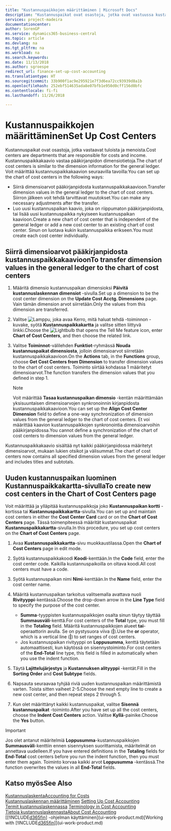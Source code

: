 ```yaml
---
title: "Kustannuspaikkojen määrittäminen | Microsoft Docs"
description: "Kustannuspaikat ovat osastoja, jotka ovat vastuussa kustannuksista ja tuloista. Kustannuspaikkakaavio vastaa pääkirjanpidon dimensiotietoja."
services: project-madeira
documentationcenter: 
author: SorenGP
ms.service: dynamics365-business-central
ms.topic: article
ms.devlang: na
ms.tgt_pltfrm: na
ms.workload: na
ms.search.keywords: 
ms.date: 11/13/2018
ms.author: sgroespe
redirect_url: finance-set-up-cost-accounting
ms.translationtype: HT
ms.sourcegitcommit: 33b900f1ac9e295921e7f3d6ea72cc93939d8a1b
ms.openlocfilehash: 252ebf514635ada8e07bfb1e950d0cff156d0bfc
ms.contentlocale: fi-fi
ms.lasthandoff: 11/26/2018

---
```

# <a name="set-up-cost-centers"></a><span data-ttu-id="d0891-104">Kustannuspaikkojen määrittäminen</span><span class="sxs-lookup"><span data-stu-id="d0891-104">Set Up Cost Centers</span></span>
<span data-ttu-id="d0891-105">Kustannuspaikat ovat osastoja, jotka vastaavat tuloista ja menoista.</span><span class="sxs-lookup"><span data-stu-id="d0891-105">Cost centers are departments that are responsible for costs and income.</span></span> <span data-ttu-id="d0891-106">Kustannuspaikkakaavio vastaa pääkirjanpidon dimensiotietoja.</span><span class="sxs-lookup"><span data-stu-id="d0891-106">The chart of cost centers is similar to the dimension information for the general ledger.</span></span> <span data-ttu-id="d0891-107">Voit määrittää kustannuspaikkakaavion seuraavilla tavoilla:</span><span class="sxs-lookup"><span data-stu-id="d0891-107">You can set up the chart of cost centers in the following ways:</span></span>  

-   <span data-ttu-id="d0891-108">Siirrä dimensioarvot pääkirjanpidosta kustannuspaikkakaavioon.</span><span class="sxs-lookup"><span data-stu-id="d0891-108">Transfer dimension values in the general ledger to the chart of cost centers.</span></span> <span data-ttu-id="d0891-109">Siirron jälkeen voit tehdä tarvittavat muutokset.</span><span class="sxs-lookup"><span data-stu-id="d0891-109">You can make any necessary adjustments after the transfer.</span></span>  
-   <span data-ttu-id="d0891-110">Luo uusi kustannuspaikan kaavio, joka on riippumaton pääkirjanpidosta, tai lisää uusi kustannuspaikka nykyiseen kustannuspaikan kaavioon.</span><span class="sxs-lookup"><span data-stu-id="d0891-110">Create a new chart of cost center that is independent of the general ledger or add a new cost center to an existing chart of cost center.</span></span> <span data-ttu-id="d0891-111">Sinun on luotava kukin kustannuspaikka erikseen.</span><span class="sxs-lookup"><span data-stu-id="d0891-111">You must create each cost center individually.</span></span>  

## <a name="to-transfer-dimension-values-in-the-general-ledger-to-the-chart-of-cost-centers"></a><span data-ttu-id="d0891-112">Siirrä dimensioarvot pääkirjanpidosta kustannuspaikkakaavioon</span><span class="sxs-lookup"><span data-stu-id="d0891-112">To transfer dimension values in the general ledger to the chart of cost centers</span></span>  
1.  <span data-ttu-id="d0891-113">Määritä dimensio kustannuspaikan dimensioksi **Päivitä kustannuslaskennan dimensiot** -sivulla.</span><span class="sxs-lookup"><span data-stu-id="d0891-113">Set up a dimension to be the cost center dimension on the **Update Cost Acctg. Dimensions** page.</span></span> <span data-ttu-id="d0891-114">Vain tämän dimension arvot siirretään.</span><span class="sxs-lookup"><span data-stu-id="d0891-114">Only the values from this dimension are transferred.</span></span>  
2.  <span data-ttu-id="d0891-115">Valitse ![Lamppu, joka avaa Kerro, mitä haluat tehdä -toiminnon](media/ui-search/search_small.png "Kerro, mitä haluat tehdä") -kuvake, syötä **Kustannuspaikkakartta** ja valitse sitten liittyvä linkki.</span><span class="sxs-lookup"><span data-stu-id="d0891-115">Choose the ![Lightbulb that opens the Tell Me feature](media/ui-search/search_small.png "Tell me what you want to do") icon, enter **Chart of Cost Centers**, and then choose the related link.</span></span>  
3.  <span data-ttu-id="d0891-116">Valitse **Toiminnot**-välilehden **Funktiot**-ryhmässä **Nouda kustannuspaikat dimensiosta**, jolloin dimensioarvot siirretään kustannuspaikkakaavioon.</span><span class="sxs-lookup"><span data-stu-id="d0891-116">On the **Actions** tab, in the **Functions** group, choose **Get Cost Centers from Dimension** to transfer dimension values to the chart of cost centers.</span></span> <span data-ttu-id="d0891-117">Toiminto siirtää kohdassa 1 määritetyt dimensioarvot.</span><span class="sxs-lookup"><span data-stu-id="d0891-117">The function transfers the dimension values that you defined in step 1.</span></span>  

    > [!NOTE]  
    >  <span data-ttu-id="d0891-118">Voit määrittää **Tasaa kustannuspaikan dimensio** -kentän määrittämään yksisuuntaisen dimensioarvojen synkronoinnin kirjanpidosta kustannuspaikkakaavioon.</span><span class="sxs-lookup"><span data-stu-id="d0891-118">You can set up the **Align Cost Center Dimension**  field to define a one-way synchronization of dimension values from the general ledger to the chart of cost centers.</span></span> <span data-ttu-id="d0891-119">Et voi määrittää kaavion kustannuspaikkojen synkronointia dimensioarvoihin pääkirjanpidossa.</span><span class="sxs-lookup"><span data-stu-id="d0891-119">You cannot define a synchronization of the chart of cost centers to dimension values from the general ledger.</span></span>  

<span data-ttu-id="d0891-120">Kustannuspaikkakaavio sisältää nyt kaikki pääkirjanpidossa määritetyt dimensioarvot, mukaan lukien otsikot ja välisummat.</span><span class="sxs-lookup"><span data-stu-id="d0891-120">The chart of cost centers now contains all specified dimension values from the general ledger and includes titles and subtotals.</span></span>  

## <a name="to-create-new-cost-centers-in-the-chart-of-cost-centers-page"></a><span data-ttu-id="d0891-121">Uuden kustannuspaikan luominen Kustannuspaikkakartta-sivulla</span><span class="sxs-lookup"><span data-stu-id="d0891-121">To create new cost centers in the Chart of Cost Centers page</span></span>  
<span data-ttu-id="d0891-122">Voit määrittää ja ylläpitää kustannuspaikkoja joko **Kustannuspaikan kortti** -kortissa tai **Kustannuspaikkakartta**-sivulla.</span><span class="sxs-lookup"><span data-stu-id="d0891-122">You can set up and maintain cost centers in either the **Cost Center Card** card or on the **Chart of Cost Centers** page.</span></span> <span data-ttu-id="d0891-123">Tässä toimenpiteessä määrität kustannuspaikat **Kustannuspaikkakartta**-sivulla.</span><span class="sxs-lookup"><span data-stu-id="d0891-123">In this procedure, you set up cost centers on the **Chart of Cost Centers** page.</span></span>  

1. <span data-ttu-id="d0891-124">Avaa **Kustannuspaikkakartta**-sivu muokkaustilassa.</span><span class="sxs-lookup"><span data-stu-id="d0891-124">Open the **Chart of Cost Centers** page in edit mode.</span></span>  
2. <span data-ttu-id="d0891-125">Syötä kustannuspaikkakoodi **Koodi**-kenttään.</span><span class="sxs-lookup"><span data-stu-id="d0891-125">In the **Code** field, enter the cost center code.</span></span> <span data-ttu-id="d0891-126">Kaikilla kustannuspaikoilla on oltava koodi.</span><span class="sxs-lookup"><span data-stu-id="d0891-126">All cost centers must have a code.</span></span>  
3. <span data-ttu-id="d0891-127">Syötä kustannuspaikan nimi **Nimi**-kenttään.</span><span class="sxs-lookup"><span data-stu-id="d0891-127">In the **Name** field, enter the cost center name.</span></span>  
4. <span data-ttu-id="d0891-128">Määritä kustannuspaikan tarkoitus valitsemalla avattava nuoli **Rivityyppi**-kentässä.</span><span class="sxs-lookup"><span data-stu-id="d0891-128">Choose the drop-down arrow in the **Line Type** field to specify the purpose of the cost center.</span></span>  

    - <span data-ttu-id="d0891-129">**Summa**-tyyppisten kustannuspaikkojen osalta sinun täytyy täyttää **Summausväli**-kenttä.</span><span class="sxs-lookup"><span data-stu-id="d0891-129">For cost centers of the **Total** type, you must fill in the **Totaling** field.</span></span> <span data-ttu-id="d0891-130">Määritä kustannuspaikkojen alueet **tai**-operaattorin avulla. Se on pystysuora viiva (**&#124;**).</span><span class="sxs-lookup"><span data-stu-id="d0891-130">Use the **or** operator, which is a vertical line (**&#124;**) to set ranges of cost centers.</span></span>  
    - <span data-ttu-id="d0891-131">Jos kustannuspaikan rivityyppi on **Loppusumma**, kenttä täytetään automaattisesti, kun käytössä on sisennystoiminto.</span><span class="sxs-lookup"><span data-stu-id="d0891-131">For cost centers of the **End-Total** line type, this field is filled in automatically when you use the indent function.</span></span>  
5.  <span data-ttu-id="d0891-132">Täytä **Lajittelujärjestys** ja **Kustannuksen alityyppi** -kentät.</span><span class="sxs-lookup"><span data-stu-id="d0891-132">Fill in the **Sorting Order** and **Cost Subtype** fields.</span></span>  
6.  <span data-ttu-id="d0891-133">Napsauta seuraavaa tyhjää riviä uuden kustannuspaikan määrittämistä varten. Toista sitten vaiheet 2-5.</span><span class="sxs-lookup"><span data-stu-id="d0891-133">Choose the next empty line to create a new cost center, and then repeat steps 2 through 5.</span></span>  
7.  <span data-ttu-id="d0891-134">Kun olet määrittänyt kaikki kustannuspaikat, valitse **Sisennä kustannuspaikat** -toiminto.</span><span class="sxs-lookup"><span data-stu-id="d0891-134">After you have set up all the cost centers, choose the **Indent Cost Centers** action.</span></span> <span data-ttu-id="d0891-135">Valitse **Kyllä**-painike.</span><span class="sxs-lookup"><span data-stu-id="d0891-135">Choose the **Yes** button.</span></span>  

> [!IMPORTANT]  
>  <span data-ttu-id="d0891-136">Jos olet antanut määritelmiä **Loppusumma**-kustannuspaikkojen **Summausväli**-kenttiin ennen sisennyksen suorittamista, määritelmät on annettava uudelleen.</span><span class="sxs-lookup"><span data-stu-id="d0891-136">If you have entered definitions in the **Totaling** fields for **End-Total** cost centers before you run the indent function, then you must enter them again.</span></span> <span data-ttu-id="d0891-137">Toiminto korvaa kaikki arvot **Loppusumma** -kentässä.</span><span class="sxs-lookup"><span data-stu-id="d0891-137">The function overwrites the values in all **End-Total** fields.</span></span>  

## <a name="see-also"></a><span data-ttu-id="d0891-138">Katso myös</span><span class="sxs-lookup"><span data-stu-id="d0891-138">See Also</span></span>  
[<span data-ttu-id="d0891-139">Kustannuslaskenta</span><span class="sxs-lookup"><span data-stu-id="d0891-139">Accounting for Costs</span></span>](finance-manage-cost-accounting.md)  
<span data-ttu-id="d0891-140">[Kustannuslaskennan määrittäminen](finance-set-up-cost-accounting.md) </span><span class="sxs-lookup"><span data-stu-id="d0891-140">[Setting Up Cost Accounting](finance-set-up-cost-accounting.md) </span></span>  
<span data-ttu-id="d0891-141">[Termit kustannuslaskennassa](finance-terminology-in-cost-accounting.md) </span><span class="sxs-lookup"><span data-stu-id="d0891-141">[Terminology in Cost Accounting](finance-terminology-in-cost-accounting.md) </span></span>  
[<span data-ttu-id="d0891-142">Tietoja kustannuslaskennasta</span><span class="sxs-lookup"><span data-stu-id="d0891-142">About Cost Accounting</span></span>](finance-about-cost-accounting.md)  
<span data-ttu-id="d0891-143">[[!INCLUDE[d365fin](includes/d365fin_md.md)] -ohjelman käyttäminen](ui-work-product.md)</span><span class="sxs-lookup"><span data-stu-id="d0891-143">[Working with [!INCLUDE[d365fin](includes/d365fin_md.md)]](ui-work-product.md)</span></span>

